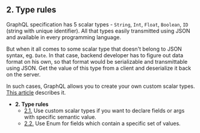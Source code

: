 ## 2. Type rules

GraphQL specification has 5 scalar types - `String`, `Int`, `Float`, `Boolean`, `ID` (string with unique identifier). All that types easily transmitted using JSON and available in every programming language.

But when it all comes to some scalar type that doesn't belong to JSON syntax, eg. `Date`. In that case, backend developer has to figure out data format on his own, so that format would be serializable and transmittable using JSON. Get the value of this type from a client and deserialize it back on the server.

In such cases, GraphQL allows you to create your own custom scalar types. [This article](../types/README.md#custom-scalar-types) describes it.

- **2. Type rules** 
  - [2.1.](./2.1-custom-scalars.md) Use custom scalar types if you want to declare fields or args with specific semantic value.
  - [2.2.](./2.2-enumerable.md) Use Enum for fields which contain a specific set of values.
